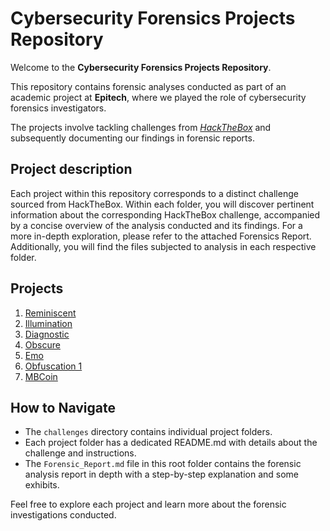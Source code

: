 
# Cybersecurity Forensics Projects Repository

Welcome to the **Cybersecurity Forensics Projects Repository**.

This repository contains forensic analyses conducted as part of an academic project at **Epitech**, where we played the role of cybersecurity forensics investigators.

The projects involve tackling challenges from *[HackTheBox](https://www.hackthebox.com/)* and subsequently documenting our findings in forensic reports.


## Project description

Each project within this repository corresponds to a distinct challenge sourced from HackTheBox. Within each folder, you will discover pertinent information about the corresponding HackTheBox challenge, accompanied by a concise overview of the analysis conducted and its findings. For a more in-depth exploration, please refer to the attached Forensics Report. Additionally, you will find the files subjected to analysis in each respective folder.


## Projects

1. [Reminiscent](./challenges/Reminiscent)
2. [Illumination](./challenges/Illumination)
3. [Diagnostic](./challenges/Diagnostic)
4. [Obscure](./challenges/Obscure)
5. [Emo](./challenges/emo)
6. [Obfuscation 1](./challenges/oBfsC4t10n)
7. [MBCoin](./challenges/MBCoin)

## How to Navigate

- The `challenges` directory contains individual project folders.
- Each project folder has a dedicated README.md with details about the challenge and instructions.
- The `Forensic_Report.md` file in this root folder contains the forensic analysis report in depth with a step-by-step explanation and some exhibits.

Feel free to explore each project and learn more about the forensic investigations conducted.
